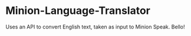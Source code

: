 # Minion-Language-Translator
Uses an API to convert English text, taken as input to Minion Speak. Bello!

